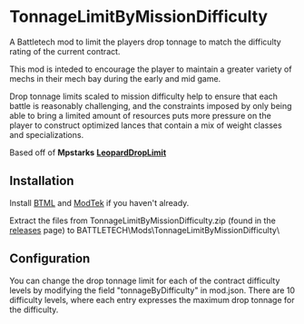 # TonnageLimitByMissionDifficulty
A Battletech mod to limit the players drop tonnage to match the difficulty rating of the current contract.

This mod is inteded to encourage the player to maintain a greater variety of mechs in their mech bay during the early and mid game. 

Drop tonnage limits scaled to mission difficulty help to ensure that each battle is reasonably challenging, and the constraints imposed by only being able to bring a limited amount of resources puts more pressure on the player to construct optimized lances that contain a mix of weight classes and specializations.


Based off of **Mpstarks** [**LeopardDropLimit**](https://github.com/Mpstark/LeopardDropLimit)

## Installation

Install [BTML](https://github.com/Mpstark/BattleTechModLoader) and [ModTek](https://github.com/Mpstark/ModTek) if you haven't already.

Extract the files from TonnageLimitByMissionDifficulty.zip (found in the [releases](https://github.com/GlenoJacks/TonnageLimitByMissionDifficulty/releases) page) to BATTLETECH\Mods\TonnageLimitByMissionDifficulty\

## Configuration

You can change the drop tonnage limit for each of the contract difficulty levels by modifying the field "tonnageByDifficulty" in  mod.json.
There are 10 difficulty levels, where each entry expresses the maximum drop tonnage for the difficulty.
